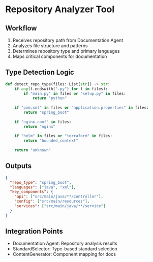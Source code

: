 # Repository Analyzer Tool

## Workflow
1. Receives repository path from Documentation Agent
2. Analyzes file structure and patterns
3. Determines repository type and primary languages
4. Maps critical components for documentation

## Type Detection Logic
```python
def detect_repo_type(files: List[str]) -> str:
    if any(f.endswith(".py") for f in files):
        if "main.py" in files or "setup.py" in files:
            return "python"
            
    if "pom.xml" in files or "application.properties" in files:
        return "spring_boot"
        
    if "nginx.conf" in files:
        return "nginx"
        
    if "helm" in files or "terraform" in files:
        return "bounded_context"
        
    return "unknown"
```

## Outputs
```json
{
  "repo_type": "spring_boot",
  "languages": ["java", "xml"],
  "key_components": {
    "api": ["src/main/java/**/controller"],
    "config": ["src/main/resources"],
    "services": ["src/main/java/**/service"]
  }
}
```

## Integration Points
- Documentation Agent: Repository analysis results
- StandardSelector: Type-based standard selection
- ContentGenerator: Component mapping for docs
